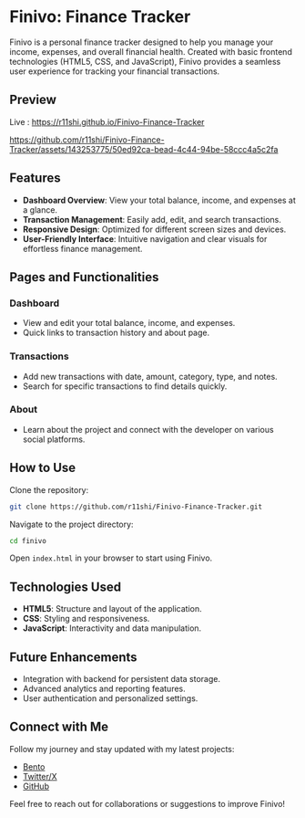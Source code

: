 # Finivo: Finance Tracker

Finivo is a personal finance tracker designed to help you manage your income, expenses, and overall financial health. Created with basic frontend technologies (HTML5, CSS, and JavaScript), Finivo provides a seamless user experience for tracking your financial transactions.

## Preview 
Live : https://r11shi.github.io/Finivo-Finance-Tracker

https://github.com/r11shi/Finivo-Finance-Tracker/assets/143253775/50ed92ca-bead-4c44-94be-58ccc4a5c2fa

## Features

- **Dashboard Overview**: View your total balance, income, and expenses at a glance.
- **Transaction Management**: Easily add, edit, and search transactions.
- **Responsive Design**: Optimized for different screen sizes and devices.
- **User-Friendly Interface**: Intuitive navigation and clear visuals for effortless finance management.

## Pages and Functionalities

### Dashboard

- View and edit your total balance, income, and expenses.
- Quick links to transaction history and about page.

### Transactions

- Add new transactions with date, amount, category, type, and notes.
- Search for specific transactions to find details quickly.

### About

- Learn about the project and connect with the developer on various social platforms.

## How to Use

Clone the repository:

```bash
git clone https://github.com/r11shi/Finivo-Finance-Tracker.git
```

Navigate to the project directory:

```bash
cd finivo
```

Open `index.html` in your browser to start using Finivo.

## Technologies Used

- **HTML5**: Structure and layout of the application.
- **CSS**: Styling and responsiveness.
- **JavaScript**: Interactivity and data manipulation.

## Future Enhancements

- Integration with backend for persistent data storage.
- Advanced analytics and reporting features.
- User authentication and personalized settings.

## Connect with Me

Follow my journey and stay updated with my latest projects:

- [Bento](https://bento.me/r11shi)
- [Twitter/X](https://x.com/r11shidev)
- [GitHub](https://github.com/r11shi)

Feel free to reach out for collaborations or suggestions to improve Finivo!
